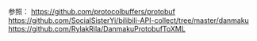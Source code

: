 参照：
https://github.com/protocolbuffers/protobuf
https://github.com/SocialSisterYi/bilibili-API-collect/tree/master/danmaku
https://github.com/RylakRila/DanmakuProtobufToXML
